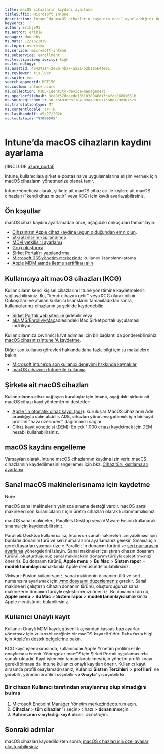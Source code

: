 ```yaml
---
title: macOS cihazların kaydını ayarlama
titleSuffix: Microsoft Intune
description: Intune’da macOS cihazların kaydının nasıl ayarlandığını öğrenin.
keywords: ''
author: ErikjeMS
ms.author: erikje
manager: dougeby
ms.date: 12/16/2019
ms.topic: overview
ms.service: microsoft-intune
ms.subservice: enrollment
ms.localizationpriority: high
ms.technology: ''
ms.assetid: 46429114-2e26-4ba7-aa21-b2b1a5643e01
ms.reviewer: tisilver
ms.suite: ems
search.appverid: MET150
ms.custom: intune-azure
ms.collection: M365-identity-device-management
ms.openlocfilehash: 3cd8c57dcaede1331838946d93c4fce16801651b
ms.sourcegitcommit: 302556d3b03f1a4eb9a5a9ce6138b8119d901575
ms.translationtype: MT
ms.contentlocale: tr-TR
ms.lasthandoff: 05/27/2020
ms.locfileid: "83990505"
---
```

# <a name="set-up-enrollment-for-macos-devices-in-intune"></a>Intune’da macOS cihazların kaydını ayarlama

[!INCLUDE [azure_portal](../includes/azure_portal.md)]

Intune, kullanıcılara şirket e-postasına ve uygulamalarına erişim vermek için macOS cihazlarını yönetmenize olanak tanır.

Intune yöneticisi olarak, şirkete ait macOS cihazları ile kişilere ait macOS cihazları ("kendi cihazını getir" veya KCG) için kaydı ayarlayabilirsiniz. 

## <a name="prerequisites"></a>Ön koşullar

macOS cihaz kaydını ayarlamadan önce, aşağıdaki önkoşulları tamamlayın:

- [Cihazınızın Apple cihaz kaydına uygun olduğundan emin olun](https://support.apple.com/en-us/HT204142#eligibility).
- [Etki alanlarını yapılandırma](../fundamentals/custom-domain-name-configure.md)
- [MDM yetkilisini ayarlama](../fundamentals/mdm-authority-set.md)
- [Grup oluşturma](../fundamentals/groups-add.md)
- [Şirket Portalı’nı yapılandırma](../apps/company-portal-app.md)
- [Microsoft 365 yönetim merkezinde](https://go.microsoft.com/fwlink/p/?LinkId=698854) kullanıcı lisanslarını atama
- [Apple MDM anında iletme sertifikası alın](../enrollment/apple-mdm-push-certificate-get.md)

## <a name="user-owned-macos-devices-byod"></a>Kullanıcıya ait macOS cihazları (KCG)

Kullanıcıların kendi kişisel cihazlarını Intune yönetimine kaydetmelerini sağlayabilirsiniz. Bu, "kendi cihazını getir" veya KCG olarak bilinir. Önkoşulları ve atanan kullanıcı lisanslarını tamamladıktan sonra, kullanıcılarınız cihazlarını şu şekilde kaydedebilir:
- [Şirket Portalı web sitesine](https://portal.manage.microsoft.com) gidebilir veya
- [aka.MS/EnrollMyMac](https://aka.ms/EnrollMyMac)adresindeki Mac Şirket portalı uygulaması indiriliyor.

Kullanıcılarınıza çevrimiçi kayıt adımları için bir bağlantı da gönderebilirsiniz: [macOS cihazınızı Intune 'A kaydetme](https://docs.microsoft.com/mem/intune/user-help/enroll-your-device-in-intune-macos-cp).

Diğer son kullanıcı görevleri hakkında daha fazla bilgi için şu makalelere bakın:

- [Microsoft Intune’da son kullanıcı deneyimi hakkında kaynaklar](../fundamentals/end-user-educate.md)
- [macOS cihazınızı Intune ile kullanma](../user-help/enroll-your-device-in-intune-macos-cp.md)

## <a name="company-owned-macos-devices"></a>Şirkete ait macOS cihazları
Kullanıcılarına cihaz sağlayan kuruluşlar için Intune, aşağıdaki şirkete ait macOS cihazı kayıt yöntemlerini destekler:
- [Apple 'ın otomatik cihaz kaydı (ade)](device-enrollment-program-enroll-macos.md): kuruluşlar MacOS cihazlarını Ade aracılığıyla satın alabilir. ADE, cihazları yönetime getirmek için bir kayıt profilini "hava üzerinden" dağıtmanızı sağlar.
- [Cihaz kayıt yöneticisi (DEM)](device-enrollment-manager-enroll.md): En çok 1.000 cihazı kaydetmek için DEM hesabı kullanabilirsiniz.

## <a name="block-macos-enrollment"></a>macOS kaydını engelleme
Varsayılan olarak, Intune macOS cihazlarının kaydına izin verir. macOS cihazlarının kaydedilmesini engellemek için bkz. [Cihaz türü kısıtlamaları ayarlama](enrollment-restrictions-set.md).

## <a name="enroll-virtual-macos-machines-for-testing"></a>Sanal macOS makineleri sınama için kaydetme

> [!NOTE]
> macOS sanal makinelerin yalnızca sınama desteği vardır. macOS sanal makineleri son kullanıcılarınız için üretim cihazları olarak kullanmamalısınız. 

macOS sanal makineleri, Parallels Desktop veya VMware Fusion kullanarak sınama için kaydedebilirsiniz. 

Parallels Desktop kullanırsanız, Intune’un sanal makineleri tanıyabilmesi için bunların donanım türü ve seri numaralarını ayarlamanız gerekir. Sınama için gerekli ayarları yapmak üzere Parallels’in donanım türünü ve [seri numarasını ayarlama](http://kb.parallels.com/123455) yönergelerini izleyin. Sanal makineleri çalıştıran cihazın donanım türünü, oluşturduğunuz sanal makinelerin donanım türüyle eşleştirmenizi öneririz. Bu donanım türünü, **Apple menu**  >  **Bu Mac**  >  **Sistem rapor**  >  **modeli tanımlayıcısı**hakkında Apple menüsünde bulabilirsiniz. 

VMware Fusion kullanırsanız, sanal makinenin donanım türü ve seri numarasını ayarlamak için [.vmx dosyasını düzenlemeniz](https://kb.vmware.com/s/article/1014782) gerekir. Sanal makineleri çalıştıran cihazın donanım türünü, oluşturduğunuz sanal makinelerin donanım türüyle eşleştirmenizi öneririz. Bu donanım türünü, **Apple menu**  >  **Bu Mac**  >  **Sistem rapor**  >  **modeli tanımlayıcısı**hakkında Apple menüsünde bulabilirsiniz. 

## <a name="user-approved-enrollment"></a>Kullanıcı Onaylı kayıt
Kullanıcı Onaylı MDM kaydı, güvenlik açısından hassas bazı ayarları yönetmek için kullanabileceğiniz bir macOS kayıt türüdür. Daha fazla bilgi için [Apple'ın destek belgelerine](https://support.apple.com/HT208019) bakın.  
 
KCG kayıt işlemi sırasında, kullanıcıdan Apple Yönetim profilini el ile onaylaması istenir. Yönergeler macOS için Şirket Portalı uygulamasında sunulmaktadır. Kayıt işleminin tamamlanabilmesi için yönetim profili onayı gerekli olmasa da, Intune kullanıcı onaylı kayıtları önerir. Kullanıcı kayıt sırasında profili onaylamadıysanız, Kullanıcı **Sistem Tercihleri**  >  **profilleri**' ne gidebilir, yönetim profilini seçebilir ve **Onayla**' yı seçebilirler.    

### <a name="find-out-if-a-device-is-user-approved"></a>Bir cihazın Kullanıcı tarafından onaylanmış olup olmadığını bulma
1. [Microsoft Endpoint Manager Yönetim merkezinde](https://go.microsoft.com/fwlink/?linkid=2109431)oturum açın.
2. **Cihazlar**  >  **tüm cihazlar** ' ı seçin> cihazı > **donanımı**seçin.
3. **Kullanıcının onayladığı kayıt** alanını denetleyin.


## <a name="next-steps"></a>Sonraki adımlar

macOS cihazları kaydedildikten sonra, [macOS cihazları için özel ayarlar oluşturabilirsiniz](../configuration/custom-settings-macos.md).
